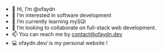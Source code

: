 - 👋 Hi, I’m @ofaydn
- 👀 I’m interested in software development
- 🌱 I’m currently learning mySQl
- 💞️ I’m looking to collaborate on full-stack web development.
- 📫 You can reach me by contact@ofaydn.dev
- 💻 ofaydn.dev/ is my personal website ! 

<!---
ofaydn/ofaydn is a ✨ special ✨ repository because its `README.md` (this file) appears on your GitHub profile.
You can click the Preview link to take a look at your changes.
--->

